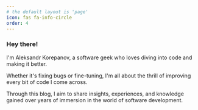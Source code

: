 ```yaml
---
# the default layout is 'page'
icon: fas fa-info-circle
order: 4
---
```


### Hey there!

I'm Aleksandr Korepanov, a software geek who loves diving into code and making it better.

Whether it's fixing bugs or fine-tuning, I'm all about the thrill of improving every bit of code I come across.

Through this blog, I aim to share insights, experiences, and knowledge gained over years of immersion in the world of software development.
